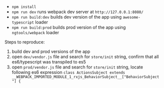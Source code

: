 * ```npm install```
* ```npm run dev``` runs webpack dev server at ```http://127.0.0.1:8080/```
* ```npm run build:dev``` builds dev version of the app using ```awesome-typescript``` loader
* ```npm run build:prod``` builds prod version of the app using ```ngtools/webpack``` loader

Steps to reproduce:
1. build dev and prod versions of the app
2. open ```dev/vendor.js``` file and search for ```store/init``` string, confirm that all es6/typescript was transpiled to es5
3. open ```prod/vendor.js``` file and search for ```store/init``` string, locate following es6 expression ```class ActionsSubject extends __WEBPACK_IMPORTED_MODULE_1_rxjs_BehaviorSubject__["BehaviorSubject"] {``` 

